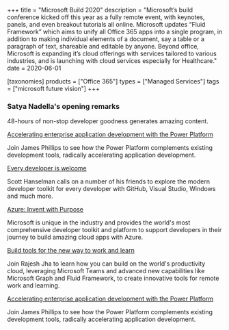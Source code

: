 +++
title = "Microsoft Build 2020"
description = "Microsoft&#8217;s build conference kicked off this year as a fully remote event, with keynotes, panels, and even breakout tutorials all online. Microsoft updates “Fluid Framework” which aims to unify all Office 365 apps into a single program, in addition to making individual elements of a document, say a table or a paragraph of text, shareable and editable by anyone. Beyond office, Microsoft is expanding it&#8217;s cloud offerings with services tailored to various industries, and is launching with cloud services especially for Healthcare."
date = 2020-06-01

[taxonomies]
products = ["Office 365"]
types = ["Managed Services"]
tags = ["microsoft future vision"]
+++

### Satya Nadella's opening remarks

48-hours of non-stop developer goodness generates amazing content.

[Accelerating enterprise application development with the Power
Platform](https://mybuild.microsoft.com/sessions/4b904963-a22a-4046-b01b-85eb2c1f9732)

Join James Phillips to see how the Power Platform complements existing
development tools, radically accelerating application development.

[Every developer is
welcome](https://mybuild.microsoft.com/sessions/871ef73f-f04a-405b-a0fa-01d7433067d1)

Scott Hanselman calls on a number of his friends to explore the modern
developer toolkit for every developer with GitHub, Visual Studio,
Windows and much more.

[Azure: Invent with
Purpose](https://mybuild.microsoft.com/sessions/80ec2639-35c3-462b-8155-1ef52c29310c)

Microsoft is unique in the industry and provides the world's most
comprehensive developer toolkit and platform to support developers in
their journey to build amazing cloud apps with Azure.

[Build tools for the new way to work and
learn](https://mybuild.microsoft.com/sessions/828faeb1-b24f-427f-bfce-078b8c0f4fd5)

Join Rajesh Jha to learn how you can build on the world's productivity
cloud, leveraging Microsoft Teams and advanced new capabilities like
Microsoft Graph and Fluid Framework, to create innovative tools for
remote work and learning.

[Accelerating enterprise application development with the Power
Platform](https://mybuild.microsoft.com/sessions/4b904963-a22a-4046-b01b-85eb2c1f9732)

Join James Phillips to see how the Power Platform complements existing
development tools, radically accelerating application development.